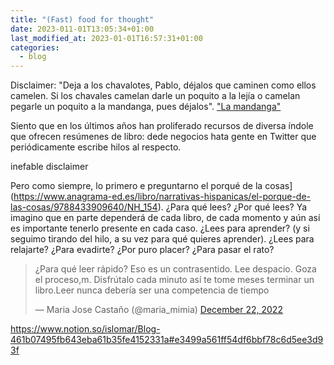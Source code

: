 ```yaml
---
title: "(Fast) food for thought"
date: 2023-011-01T13:05:34+01:00
last_modified_at: 2023-01-01T16:57:31+01:00
categories:
  - blog
---
```


Disclaimer: "Deja a los chavalotes, Pablo, déjalos que caminen como ellos camelen. Si los chavales camelan darle un poquito a la lejía o camelan pegarle un poquito a la mandanga, pues déjalos". ["La mandanga"](https://www.youtube.com/watch?v=WosrUnjb2UQ)

Siento que en los últimos años han proliferado recursos de diversa índole que ofrecen resúmenes de libro: dede negocios hata gente en Twitter que periódicamente escribe hilos al respecto.

inefable disclaimer

Pero como siempre, lo primero e preguntarno el porqué de la cosas](https://www.anagrama-ed.es/libro/narrativas-hispanicas/el-porque-de-las-cosas/9788433909640/NH_154). ¿Para qué lees? ¿Por qué lees? Ya imagino que en parte dependerá de cada libro, de cada momento y aún así es importante tenerlo presente en cada caso. ¿Lees para aprender? (y si seguimo tirando del hilo, a su vez para qué quieres aprender). ¿Lees para relajarte? ¿Para evadirte? ¿Por puro placer? ¿Para pasar el rato?

<blockquote class="twitter-tweet"><p lang="es" dir="ltr">¿Para qué leer rápido? Eso es un contrasentido. Lee despacio. Goza el proceso,m. Disfrútalo cada minuto así te tome meses terminar un libro.Leer nunca debería ser una competencia de tiempo</p>&mdash; Maria Jose Castaño (@maria_mimia) <a href="https://twitter.com/maria_mimia/status/1606044105250951195?ref_src=twsrc%5Etfw">December 22, 2022</a></blockquote> <script async src="https://platform.twitter.com/widgets.js" charset="utf-8"></script>


https://www.notion.so/islomar/Blog-461b07495fb643eba61b35fe4152331a#e3499a561ff54df6bbf78c6d5ee3d93f